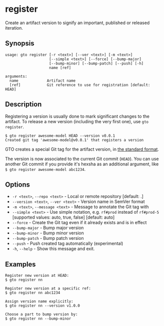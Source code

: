 # register

Create an <abbr>artifact</abbr> version to signify an important, published or
released iteration.

## Synopsis

```usage
usage: gto register [-r <text>] [--ver <text>] [-m <text>]
                    [--simple <text>] [--force] [--bump-major]
                    [--bump-minor] [--bump-patch] [--push] [-h]
                    name [ref]

arguments:
  name             Artifact name
  [ref]            Git reference to use for registration [default: HEAD]
```

## Description

Registering a version is usually done to mark significant changes to the
artifact. To release a new version (including the very first one), use
`gto register`.

```cli
$ gto register awesome-model HEAD --version v0.0.1
Created git tag 'awesome-model@v0.0.1' that registers a version
```

GTO creates a special Git tag for the artifact version, in
[the standard format](/doc/gto/user-guide#git-tags-format).

The version is now associated to the current Git commit (`HEAD`). You can use
another Git commit if you provide it's hexsha as an additional argument, like
`$ gto register awesome-model abc1234`.

## Options

- `-r <text>`, `--repo <text>` - Local or remote repository [default: .]
- `--version <text>`, `--ver <text>` - Version name in SemVer format
- `-m <text>`, `--message <text>` - Message to annotate the Git tag with
- `--simple <text>` - Use simple notation, e.g. `rf#prod` instead of `rf#prod-5`
  [supported values: auto, true, false] [default: auto]
- `--force` - Create the Git tag even if it already exists and is in effect
- `--bump-major` - Bump major version
- `--bump-minor` - Bump minor version
- `--bump-patch` - Bump patch version
- `--push` - Push created tag automatically (experimental)
- `-h`, `--help` - Show this message and exit.

## Examples

    Register new version at HEAD:
    $ gto register nn

    Register new version at a specific ref:
    $ gto register nn abc1234

    Assign version name explicitly:
    $ gto register nn --version v1.0.0

    Choose a part to bump version by:
    $ gto register nn --bump-minor
